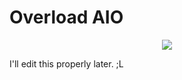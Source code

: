 # Overload AIO

<p align="center">
<img src ="http://i.imgur.com/vg2vR7m.png" />
</p>



I'll edit this properly later. ;L

